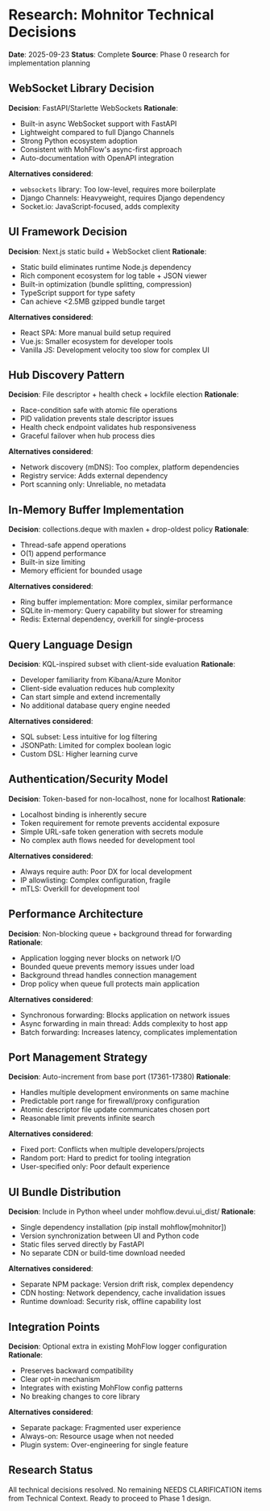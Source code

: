 # Research: Mohnitor Technical Decisions

**Date**: 2025-09-23
**Status**: Complete
**Source**: Phase 0 research for implementation planning

## WebSocket Library Decision

**Decision**: FastAPI/Starlette WebSockets
**Rationale**:
- Built-in async WebSocket support with FastAPI
- Lightweight compared to full Django Channels
- Strong Python ecosystem adoption
- Consistent with MohFlow's async-first approach
- Auto-documentation with OpenAPI integration

**Alternatives considered**:
- `websockets` library: Too low-level, requires more boilerplate
- Django Channels: Heavyweight, requires Django dependency
- Socket.io: JavaScript-focused, adds complexity

## UI Framework Decision

**Decision**: Next.js static build + WebSocket client
**Rationale**:
- Static build eliminates runtime Node.js dependency
- Rich component ecosystem for log table + JSON viewer
- Built-in optimization (bundle splitting, compression)
- TypeScript support for type safety
- Can achieve <2.5MB gzipped bundle target

**Alternatives considered**:
- React SPA: More manual build setup required
- Vue.js: Smaller ecosystem for developer tools
- Vanilla JS: Development velocity too slow for complex UI

## Hub Discovery Pattern

**Decision**: File descriptor + health check + lockfile election
**Rationale**:
- Race-condition safe with atomic file operations
- PID validation prevents stale descriptor issues
- Health check endpoint validates hub responsiveness
- Graceful failover when hub process dies

**Alternatives considered**:
- Network discovery (mDNS): Too complex, platform dependencies
- Registry service: Adds external dependency
- Port scanning only: Unreliable, no metadata

## In-Memory Buffer Implementation

**Decision**: collections.deque with maxlen + drop-oldest policy
**Rationale**:
- Thread-safe append operations
- O(1) append performance
- Built-in size limiting
- Memory efficient for bounded usage

**Alternatives considered**:
- Ring buffer implementation: More complex, similar performance
- SQLite in-memory: Query capability but slower for streaming
- Redis: External dependency, overkill for single-process

## Query Language Design

**Decision**: KQL-inspired subset with client-side evaluation
**Rationale**:
- Developer familiarity from Kibana/Azure Monitor
- Client-side evaluation reduces hub complexity
- Can start simple and extend incrementally
- No additional database query engine needed

**Alternatives considered**:
- SQL subset: Less intuitive for log filtering
- JSONPath: Limited for complex boolean logic
- Custom DSL: Higher learning curve

## Authentication/Security Model

**Decision**: Token-based for non-localhost, none for localhost
**Rationale**:
- Localhost binding is inherently secure
- Token requirement for remote prevents accidental exposure
- Simple URL-safe token generation with secrets module
- No complex auth flows needed for development tool

**Alternatives considered**:
- Always require auth: Poor DX for local development
- IP allowlisting: Complex configuration, fragile
- mTLS: Overkill for development tool

## Performance Architecture

**Decision**: Non-blocking queue + background thread for forwarding
**Rationale**:
- Application logging never blocks on network I/O
- Bounded queue prevents memory issues under load
- Background thread handles connection management
- Drop policy when queue full protects main application

**Alternatives considered**:
- Synchronous forwarding: Blocks application on network issues
- Async forwarding in main thread: Adds complexity to host app
- Batch forwarding: Increases latency, complicates implementation

## Port Management Strategy

**Decision**: Auto-increment from base port (17361-17380)
**Rationale**:
- Handles multiple development environments on same machine
- Predictable port range for firewall/proxy configuration
- Atomic descriptor file update communicates chosen port
- Reasonable limit prevents infinite search

**Alternatives considered**:
- Fixed port: Conflicts when multiple developers/projects
- Random port: Hard to predict for tooling integration
- User-specified only: Poor default experience

## UI Bundle Distribution

**Decision**: Include in Python wheel under mohflow.devui.ui_dist/
**Rationale**:
- Single dependency installation (pip install mohflow[mohnitor])
- Version synchronization between UI and Python code
- Static files served directly by FastAPI
- No separate CDN or build-time download needed

**Alternatives considered**:
- Separate NPM package: Version drift risk, complex dependency
- CDN hosting: Network dependency, cache invalidation issues
- Runtime download: Security risk, offline capability lost

## Integration Points

**Decision**: Optional extra in existing MohFlow logger configuration
**Rationale**:
- Preserves backward compatibility
- Clear opt-in mechanism
- Integrates with existing MohFlow config patterns
- No breaking changes to core library

**Alternatives considered**:
- Separate package: Fragmented user experience
- Always-on: Resource usage when not needed
- Plugin system: Over-engineering for single feature

## Research Status

All technical decisions resolved. No remaining NEEDS CLARIFICATION items from Technical Context.
Ready to proceed to Phase 1 design.